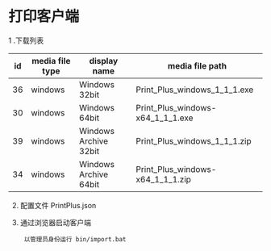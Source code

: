 打印客户端
=========
1 .下载列表

| id | media file type | display name | media file path |
|---|---|---|---|
|36	|windows	|Windows 32bit	|Print_Plus_windows_1_1_1.exe|
|30	|windows	|Windows 64bit	|Print_Plus_windows-x64_1_1_1.exe|
|39	|windows	|Windows Archive 32bit	|Print_Plus_windows_1_1_1.zip|
|34	|windows	|Windows Archive 64bit	|Print_Plus_windows-x64_1_1_1.zip|

2. 配置文件 PrintPlus.json

     
3. 通过浏览器启动客户端

        以管理员身份运行 bin/import.bat